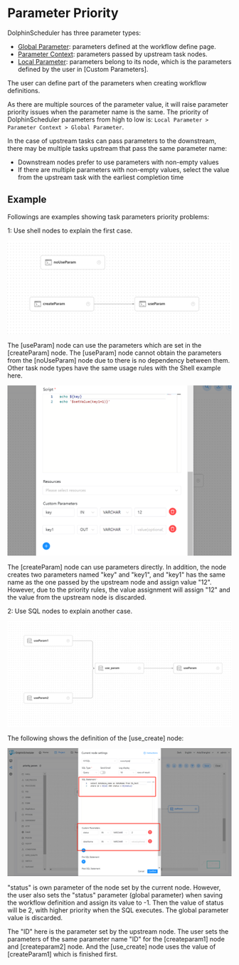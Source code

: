 # Parameter Priority

DolphinScheduler has three parameter types:

* [Global Parameter](global.md): parameters defined at the workflow define page.
* [Parameter Context](context.md): parameters passed by upstream task nodes.
* [Local Parameter](local.md): parameters belong to its node, which is the parameters defined by the user in [Custom Parameters].

The user can define part of the parameters when creating workflow definitions.

As there are multiple sources of the parameter value, it will raise parameter priority issues when the parameter name is the same. The priority of DolphinScheduler parameters from high to low is: `Local Parameter > Parameter Context > Global Parameter`.

In the case of upstream tasks can pass parameters to the downstream, there may be multiple tasks upstream that pass the same parameter name:

* Downstream nodes prefer to use parameters with non-empty values
* If there are multiple parameters with non-empty values, select the value from the upstream task with the earliest completion time

## Example

Followings are examples showing task parameters priority problems:

1: Use shell nodes to explain the first case.

![priority-parameter01](../../../../img/new_ui/dev/parameter/priority_parameter01.png)

The [useParam] node can use the parameters which are set in the [createParam] node. The [useParam] node cannot obtain the parameters from the [noUseParam] node due to there is no dependency between them. Other task node types have the same usage rules with the Shell example here.

![priority-parameter02](../../../../img/new_ui/dev/parameter/priority_parameter02.png)

The [createParam] node can use parameters directly. In addition, the node creates two parameters named "key" and "key1", and "key1" has the same name as the one passed by the upstream node and assign value "12". However, due to the priority rules, the value assignment will assign "12" and the value from the upstream node is discarded.

2: Use SQL nodes to explain another case.

![priority-parameter03](../../../../img/new_ui/dev/parameter/priority_parameter03.png)

The following shows the definition of the [use_create] node:

![priority-parameter04](../../../../img/new_ui/dev/parameter/priority_parameter04.png)

"status" is own parameter of the node set by the current node. However, the user also sets the "status" parameter (global parameter) when saving the workflow definition and assign its value to -1. Then the value of status will be 2, with higher priority when the SQL executes. The global parameter value is discarded.

The "ID" here is the parameter set by the upstream node. The user sets the parameters of the same parameter name "ID" for the [createparam1] node and [createparam2] node. And the [use_create] node uses the value of [createParam1] which is finished first.
